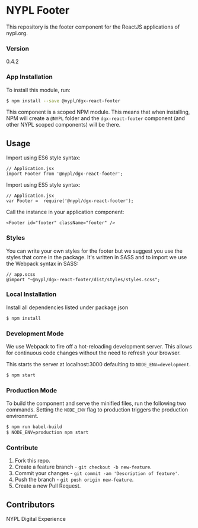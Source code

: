 # NYPL Footer

This repository is the footer component for the ReactJS applications of nypl.org.

### Version

0.4.2

### App Installation

To install this module, run:

```sh
$ npm install --save @nypl/dgx-react-footer
```

This component is a scoped NPM module. This means that when installing, NPM will create a `@NYPL` folder and the `dgx-react-footer` component (and other NYPL scoped components) will be there.

## Usage

Import using ES6 style syntax:
```
// Application.jsx
import Footer from '@nypl/dgx-react-footer';
```

Import using ES5 style syntax:
```
// Application.jsx
var Footer =  require('@nypl/dgx-react-footer');
```

Call the instance in your application component:
```
<Footer id="footer" className="footer" />
```

### Styles
You can write your own styles for the footer but we suggest you use the styles that come in the package. It's written in SASS and to import we use the Webpack syntax in SASS:

```
// app.scss
@import "~@nypl/dgx-react-footer/dist/styles/styles.scss";
```


### Local Installation
Install all dependencies listed under package.json

```sh
$ npm install
```

### Development Mode
We use Webpack to fire off a hot-reloading development server. This allows for continuous code changes without the need to refresh your browser.

This starts the server at localhost:3000 defaulting to `NODE_ENV=development`.

```sh
$ npm start
```

### Production Mode
To build the component and serve the minified files, run the following two commands. Setting the `NODE_ENV` flag to production triggers the production environment.

```sh
$ npm run babel-build
$ NODE_ENV=production npm start
```

### Contribute

1. Fork this repo.
2. Create a feature branch - `git checkout -b new-feature`.
3. Commit your changes - `git commit -am 'Description of feature'`.
4. Push the branch - `git push origin new-feature`.
5. Create a new Pull Request.


Contributors
----
NYPL Digital Experience
